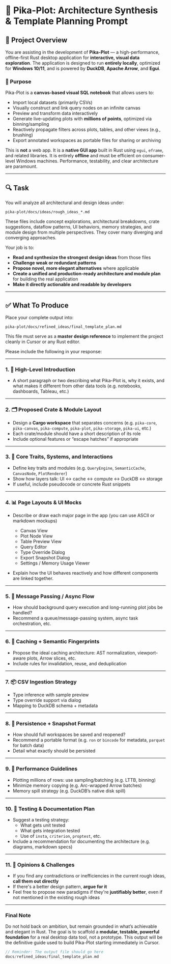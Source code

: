 # 🧠 Pika-Plot: Architecture Synthesis & Template Planning Prompt

## 🔷 Project Overview

You are assisting in the development of **Pika-Plot** — a high-performance, offline-first Rust desktop application for **interactive, visual data exploration**. The application is designed to run **entirely locally**, optimized for **Windows 10/11**, and is powered by **DuckDB**, **Apache Arrow**, and **Egui**.

### 🧭 Purpose

Pika-Plot is a **canvas-based visual SQL notebook** that allows users to:
- Import local datasets (primarily CSVs)
- Visually construct and link query nodes on an infinite canvas
- Preview and transform data interactively
- Generate live-updating plots with **millions of points**, optimized via binning/sampling
- Reactively propagate filters across plots, tables, and other views (e.g., brushing)
- Export annotated workspaces as portable files for sharing or archiving

This is **not** a web app. It is a **native GUI app** built in Rust using `egui`, `eframe`, and related libraries. It is entirely **offline** and must be efficient on consumer-level Windows machines. Performance, testability, and clear architecture are paramount.

---

## 🔍 Task

You will analyze all architectural and design ideas under:

```
pika-plot/docs/ideas/rough_ideas_*.md
```

These files include concept explorations, architectural breakdowns, crate suggestions, dataflow patterns, UI behaviors, memory strategies, and module design from multiple perspectives. They cover many diverging and converging approaches.

Your job is to:

- **Read and synthesize the strongest design ideas** from those files  
- **Challenge weak or redundant patterns**  
- **Propose novel, more elegant alternatives** where applicable  
- **Create a unified and production-ready architecture and module plan** for building the real application  
- **Make it directly actionable and readable by developers**

---

## ✅ What To Produce

Place your complete output into:

```
pika-plot/docs/refined_ideas/final_template_plan.md
```

This file must serve as a **master design reference** to implement the project cleanly in Cursor or any Rust editor.

Please include the following in your response:

---

### 1. 📌 High-Level Introduction
- A short paragraph or two describing what Pika-Plot is, why it exists, and what makes it different from other data tools (e.g. notebooks, dashboards, Tableau, etc.)

---

### 2. 🗂️ Proposed Crate & Module Layout
- Design a **Cargo workspace** that separates concerns (e.g. `pika-core`, `pika-canvas`, `pika-compute`, `pika-plot`, `pika-storage`, `pika-ui`, etc.)
- Each crate/module should have a short description of its role
- Include optional features or “escape hatches” if appropriate

---

### 3. 🧠 Core Traits, Systems, and Interactions
- Define key traits and modules (e.g. `QueryEngine`, `SemanticCache`, `CanvasNode`, `PlotRenderer`)
- Show how layers talk: UI ↔ cache ↔ compute ↔ DuckDB ↔ storage
- If useful, include pseudocode or concrete Rust snippets

---

### 4. 📊 Page Layouts & UI Mocks
- Describe or draw each major page in the app (you can use ASCII or markdown mockups)
  - Canvas View
  - Plot Node View
  - Table Preview View
  - Query Editor
  - Type Override Dialog
  - Export Snapshot Dialog
  - Settings / Memory Usage Viewer

- Explain how the UI behaves reactively and how different components are linked together.

---

### 5. 🚦 Message Passing / Async Flow
- How should background query execution and long-running plot jobs be handled?
- Recommend a queue/message-passing system, async task orchestration, etc.

---

### 6. 🧩 Caching + Semantic Fingerprints
- Propose the ideal caching architecture: AST normalization, viewport-aware plots, Arrow slices, etc.
- Include rules for invalidation, reuse, and deduplication

---

### 7. 📦 CSV Ingestion Strategy
- Type inference with sample preview
- Type override support via dialog
- Mapping to DuckDB schema + metadata

---

### 8. 💾 Persistence + Snapshot Format
- How should full workspaces be saved and reopened?
- Recommend a portable format (e.g. `ron` or `bincode` for metadata, `parquet` for batch data)
- Detail what exactly should be persisted

---

### 9. 📐 Performance Guidelines
- Plotting millions of rows: use sampling/batching (e.g. LTTB, binning)
- Minimize memory copying (e.g. Arc-wrapped Arrow batches)
- Memory spill strategy (e.g. DuckDB’s native disk spill)

---

### 10. 🧪 Testing & Documentation Plan
- Suggest a testing strategy:
  - What gets unit tested
  - What gets integration tested
  - Use of `insta`, `criterion`, `proptest`, etc.
- Include a recommendation for documenting the architecture (e.g. diagrams, markdown specs)

---

### 11. 📣 Opinions & Challenges
- If you find any contradictions or inefficiencies in the current rough ideas, **call them out directly**
- If there's a better design pattern, **argue for it**
- Feel free to propose new paradigms if they're **justifiably better**, even if not mentioned in the existing rough ideas

---

### Final Note

Do not hold back on ambition, but remain grounded in what’s achievable and elegant in Rust. The goal is to scaffold a **modular, testable, powerful foundation** for a real desktop data tool, not a prototype. This output will be the definitive guide used to build Pika-Plot starting immediately in Cursor.

```rust
// Reminder: The output file should go here
docs/refined_ideas/final_template_plan.md
```
